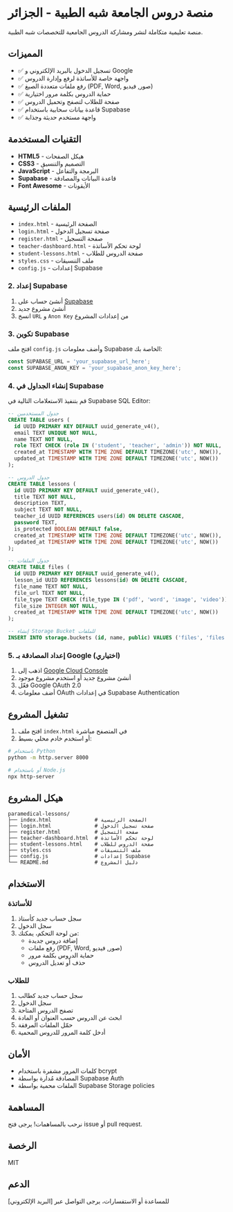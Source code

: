 # منصة دروس الجامعة شبه الطبية - الجزائر

منصة تعليمية متكاملة لنشر ومشاركة الدروس الجامعية للتخصصات شبه الطبية.

## المميزات

- ✅ تسجيل الدخول بالبريد الإلكتروني و Google
- ✅ واجهة خاصة للأساتذة لرفع وإدارة الدروس
- ✅ رفع ملفات متعددة الصيغ (PDF, Word, صور, فيديو)
- ✅ حماية الدروس بكلمة مرور اختيارية
- ✅ صفحة للطلاب لتصفح وتحميل الدروس
- ✅ قاعدة بيانات سحابية باستخدام Supabase
- ✅ واجهة مستخدم حديثة وجذابة

## التقنيات المستخدمة

- **HTML5** - هيكل الصفحات
- **CSS3** - التصميم والتنسيق
- **JavaScript** - البرمجة والتفاعل
- **Supabase** - قاعدة البيانات والمصادقة
- **Font Awesome** - الأيقونات

## الملفات الرئيسية

- `index.html` - الصفحة الرئيسية
- `login.html` - صفحة تسجيل الدخول
- `register.html` - صفحة التسجيل
- `teacher-dashboard.html` - لوحة تحكم الأساتذة
- `student-lessons.html` - صفحة الدروس للطلاب
- `styles.css` - ملف التنسيقات
- `config.js` - إعدادات Supabase

### 2. إعداد Supabase

1. أنشئ حساب على [Supabase](https://supabase.com)
2. أنشئ مشروع جديد
3. انسخ `URL` و `Anon Key` من إعدادات المشروع

### 3. تكوين Supabase

افتح ملف `config.js` وأضف معلومات Supabase الخاصة بك:

```javascript
const SUPABASE_URL = 'your_supabase_url_here';
const SUPABASE_ANON_KEY = 'your_supabase_anon_key_here';
```

### 4. إنشاء الجداول في Supabase

قم بتنفيذ الاستعلامات التالية في Supabase SQL Editor:

```sql
-- جدول المستخدمين
CREATE TABLE users (
  id UUID PRIMARY KEY DEFAULT uuid_generate_v4(),
  email TEXT UNIQUE NOT NULL,
  name TEXT NOT NULL,
  role TEXT CHECK (role IN ('student', 'teacher', 'admin')) NOT NULL,
  created_at TIMESTAMP WITH TIME ZONE DEFAULT TIMEZONE('utc', NOW()),
  updated_at TIMESTAMP WITH TIME ZONE DEFAULT TIMEZONE('utc', NOW())
);

-- جدول الدروس
CREATE TABLE lessons (
  id UUID PRIMARY KEY DEFAULT uuid_generate_v4(),
  title TEXT NOT NULL,
  description TEXT,
  subject TEXT NOT NULL,
  teacher_id UUID REFERENCES users(id) ON DELETE CASCADE,
  password TEXT,
  is_protected BOOLEAN DEFAULT false,
  created_at TIMESTAMP WITH TIME ZONE DEFAULT TIMEZONE('utc', NOW()),
  updated_at TIMESTAMP WITH TIME ZONE DEFAULT TIMEZONE('utc', NOW())
);

-- جدول الملفات
CREATE TABLE files (
  id UUID PRIMARY KEY DEFAULT uuid_generate_v4(),
  lesson_id UUID REFERENCES lessons(id) ON DELETE CASCADE,
  file_name TEXT NOT NULL,
  file_url TEXT NOT NULL,
  file_type TEXT CHECK (file_type IN ('pdf', 'word', 'image', 'video')) NOT NULL,
  file_size INTEGER NOT NULL,
  created_at TIMESTAMP WITH TIME ZONE DEFAULT TIMEZONE('utc', NOW())
);

-- إنشاء Storage Bucket للملفات
INSERT INTO storage.buckets (id, name, public) VALUES ('files', 'files', true);
```

### 5. إعداد المصادقة بـ Google (اختياري)

1. اذهب إلى [Google Cloud Console](https://console.cloud.google.com)
2. أنشئ مشروع جديد أو استخدم مشروع موجود
3. فعّل Google OAuth 2.0
4. أضف معلومات OAuth في إعدادات Supabase Authentication

## تشغيل المشروع

1. افتح ملف `index.html` في المتصفح مباشرة
2. أو استخدم خادم محلي بسيط:

```bash
# باستخدام Python
python -m http.server 8000

# أو باستخدام Node.js
npx http-server
```

## هيكل المشروع

```
paramedical-lessons/
├── index.html              # الصفحة الرئيسية
├── login.html              # صفحة تسجيل الدخول
├── register.html           # صفحة التسجيل
├── teacher-dashboard.html  # لوحة تحكم الأساتذة
├── student-lessons.html    # صفحة الدروس للطلاب
├── styles.css              # ملف التنسيقات
├── config.js               # إعدادات Supabase
└── README.md               # دليل المشروع
```

## الاستخدام

### للأساتذة

1. سجل حساب جديد كأستاذ
2. سجل الدخول
3. من لوحة التحكم، يمكنك:
   - إضافة دروس جديدة
   - رفع ملفات (PDF, Word, صور, فيديو)
   - حماية الدروس بكلمة مرور
   - حذف أو تعديل الدروس

### للطلاب

1. سجل حساب جديد كطالب
2. سجل الدخول
3. تصفح الدروس المتاحة
4. ابحث عن الدروس حسب العنوان أو المادة
5. حمّل الملفات المرفقة
6. أدخل كلمة المرور للدروس المحمية

## الأمان

- كلمات المرور مشفرة باستخدام bcrypt
- المصادقة مُدارة بواسطة Supabase Auth
- الملفات محمية بواسطة Supabase Storage policies

## المساهمة

نرحب بالمساهمات! يرجى فتح issue أو pull request.

## الرخصة

MIT

## الدعم

للمساعدة أو الاستفسارات، يرجى التواصل عبر [البريد الإلكتروني]
